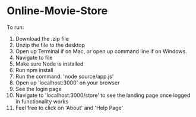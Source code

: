 # Online-Movie-Store

To run:

1) Download the .zip file
2) Unzip the file to the desktop
3) Open up Terminal if on Mac, or open up command line if on Windows.
4) Navigate to file
5) Make sure Node is installed
6) Run npm install
7) Run the command: 'node source/app.js'
8) Open up 'localhost:3000' on your browser
9) See the login page
10) Navigate to 'localhost:3000/store' to see the landing page once logged in functionality works
11) Feel free to click on 'About' and 'Help Page' 
